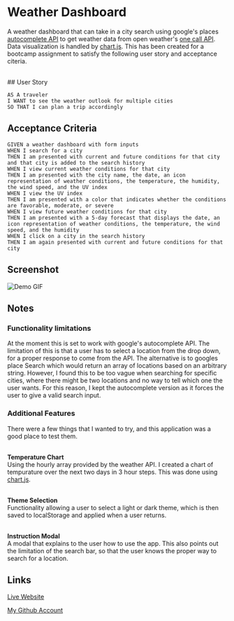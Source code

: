 # Weather Dashboard

A weather dashboard that can take in a city search using google's places [autocomplete API](https://developers.google.com/maps/documentation/javascript/places-autocomplete) to get weather data from open weather's [one call API](https://openweathermap.org/api/one-call-api). Data visualization is handled by [chart.js](https://www.chartjs.org/). This has been created for a bootcamp assignment to satisfy the following user story and acceptance citeria.

<br/>
## User Story

```
AS A traveler
I WANT to see the weather outlook for multiple cities
SO THAT I can plan a trip accordingly
```


## Acceptance Criteria

```
GIVEN a weather dashboard with form inputs
WHEN I search for a city
THEN I am presented with current and future conditions for that city and that city is added to the search history
WHEN I view current weather conditions for that city
THEN I am presented with the city name, the date, an icon representation of weather conditions, the temperature, the humidity, the wind speed, and the UV index
WHEN I view the UV index
THEN I am presented with a color that indicates whether the conditions are favorable, moderate, or severe
WHEN I view future weather conditions for that city
THEN I am presented with a 5-day forecast that displays the date, an icon representation of weather conditions, the temperature, the wind speed, and the humidity
WHEN I click on a city in the search history
THEN I am again presented with current and future conditions for that city
```


## Screenshot

![Demo GIF](./assets/demo/demo.gif)

## Notes

### Functionality limitations
At the moment this is set to work with google's autocomplete API. The limitation of this is that a user has to select a location from the drop down, for a proper response to come from the API. The alternative is to googles place Search which would return an array of locations based on an arbitrary string. However, I found this to be too vague when searching for specific cities, where there might be two locations and no way to tell which one the user wants. For this reason, I kept the autocomplete version as it forces the user to give a valid search input.

### Additional Features

There were a few things that I wanted to try, and this application was a good place to test them.
<br/><br/>

**Temperature Chart**
<br/>
Using the hourly array provided by the weather API. I created a chart of tempurature over the next two days in 3 hour steps. This was done using [chart.js](https://www.chartjs.org/).
<br/><br/>

**Theme Selection**
<br/>
Functionality allowing a user to select a light or dark theme, which is then saved to localStorage and applied when a user returns.
<br/><br/>

**Instruction Modal**
<br/>
A modal that explains to the user how to use the app. This also points out the limitation of the search bar, so that the user knows the proper way to search for a location.

## Links

[Live Website](https://mattyd96.github.io/weather-dashboard/)  

[My Github Account](https://github.com/mattyd96)